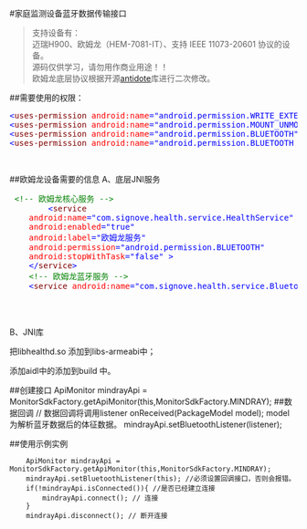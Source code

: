 #家庭监测设备蓝牙数据传输接口

>支持设备有：<br>
>迈瑞H900、欧姆龙（HEM-7081-IT）、支持 IEEE 11073-20601 协议的设备。<br>
>源码仅供学习，请勿用作商业用途！！<br>
>欧姆龙底层协议根据开源[antidote](https://github.com/raee/antidote)库进行二次修改。

##需要使用的权限：
<div class="cnblogs_code">
<pre><span style="color: #0000ff;">&lt;</span><span style="color: #800000;">uses-permission </span><span style="color: #ff0000;">android:name</span><span style="color: #0000ff;">="android.permission.WRITE_EXTERNAL_STORAGE"</span> <span style="color: #0000ff;">/&gt;</span>
<span style="color: #0000ff;">&lt;</span><span style="color: #800000;">uses-permission </span><span style="color: #ff0000;">android:name</span><span style="color: #0000ff;">="android.permission.MOUNT_UNMOUNT_FILESYSTEMS"</span> <span style="color: #0000ff;">/&gt;</span>
<span style="color: #0000ff;">&lt;</span><span style="color: #800000;">uses-permission </span><span style="color: #ff0000;">android:name</span><span style="color: #0000ff;">="android.permission.BLUETOOTH"</span> <span style="color: #0000ff;">/&gt;</span>
<span style="color: #0000ff;">&lt;</span><span style="color: #800000;">uses-permission </span><span style="color: #ff0000;">android:name</span><span style="color: #0000ff;">="android.permission.BLUETOOTH_ADMIN"</span> <span style="color: #0000ff;">/&gt;</span></pre>
</div>
<p>&nbsp;</p>

##欧姆龙设备需要的信息
A、底层JNI服务
<div class="cnblogs_code">
	<pre> <span style="color: #008000;">&lt;!--</span><span style="color: #008000;"> 欧姆龙核心服务 </span><span style="color: #008000;">--&gt;</span>
		<span style="color: #0000ff;">&lt;</span><span style="color: #800000;">service
	</span><span style="color: #ff0000;">android:name</span><span style="color: #0000ff;">="com.signove.health.service.HealthService"</span><span style="color: #ff0000;">
	android:enabled</span><span style="color: #0000ff;">="true"</span><span style="color: #ff0000;">
	android:label</span><span style="color: #0000ff;">="欧姆龙服务"</span><span style="color: #ff0000;">
	android:permission</span><span style="color: #0000ff;">="android.permission.BLUETOOTH"</span><span style="color: #ff0000;">
	android:stopWithTask</span><span style="color: #0000ff;">="false"</span> <span style="color: #0000ff;">&gt;</span>
	<span style="color: #0000ff;">&lt;/</span><span style="color: #800000;">service</span><span style="color: #0000ff;">&gt;</span>
	<span style="color: #008000;">&lt;!--</span><span style="color: #008000;"> 欧姆龙蓝牙服务 </span><span style="color: #008000;">--&gt;</span>
	<span style="color: #0000ff;">&lt;</span><span style="color: #800000;">service </span><span style="color: #ff0000;">android:name</span><span style="color: #0000ff;">="com.signove.health.service.BluetoothHDPService"</span> <span style="color: #0000ff;">/&gt;</span></pre>
</div>
<p>&nbsp;</p>
<br>
B、JNI库<br>
 <p>把libhealthd.so 添加到libs-armeabi中；</p>
 <p>添加aidl中的添加到build 中。</p>

##创建接口
		ApiMonitor mindrayApi = MonitorSdkFactory.getApiMonitor(this,MonitorSdkFactory.MINDRAY);
##数据回调
		// 数据回调将调用listener onReceived(PackageModel model); model为解析蓝牙数据后的体征数据。
		mindrayApi.setBluetoothListener(listener); 

##使用示例实例

		ApiMonitor mindrayApi = MonitorSdkFactory.getApiMonitor(this,MonitorSdkFactory.MINDRAY);
		mindrayApi.setBluetoothListener(this); //必须设置回调接口，否则会报错。
		if(!mindrayApi.isConnected()){ //是否已经建立连接
			mindrayApi.connect(); // 连接
		}
		mindrayApi.disconnect(); // 断开连接

